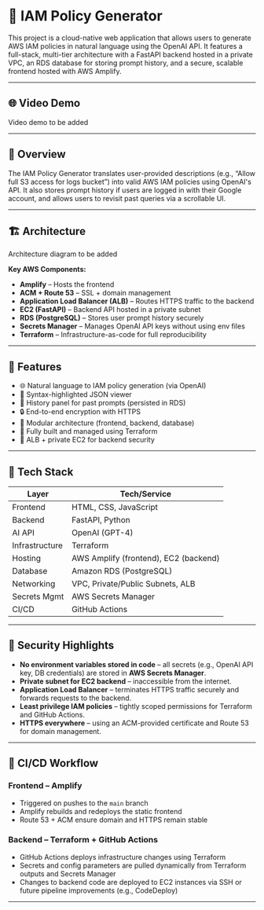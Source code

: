 # 🔐 IAM Policy Generator

This project is a cloud-native web application that allows users to generate AWS IAM policies in natural language using the OpenAI API. It features a full-stack, multi-tier architecture with a FastAPI backend hosted in a private VPC, an RDS database for storing prompt history, and a secure, scalable frontend hosted with AWS Amplify.

---

## 🌐 Video Demo

Video demo to be added

---

## 🧩 Overview

The IAM Policy Generator translates user-provided descriptions (e.g., “Allow full S3 access for logs bucket”) into valid AWS IAM policies using OpenAI's API. It also stores prompt history if users are logged in with their Google account, and allows users to revisit past queries via a scrollable UI.

---

## 🏗️ Architecture

Architecture diagram to be added

**Key AWS Components:**
- **Amplify** – Hosts the frontend
- **ACM + Route 53** – SSL + domain management
- **Application Load Balancer (ALB)** – Routes HTTPS traffic to the backend
- **EC2 (FastAPI)** – Backend API hosted in a private subnet
- **RDS (PostgreSQL)** – Stores user prompt history securely
- **Secrets Manager** – Manages OpenAI API keys without using env files
- **Terraform** – Infrastructure-as-code for full reproducibility

---

## 🚀 Features

- 🌐 Natural language to IAM policy generation (via OpenAI)
- 📜 Syntax-highlighted JSON viewer
- 🧠 History panel for past prompts (persisted in RDS)
- 🔒 End-to-end encryption with HTTPS
- 🧩 Modular architecture (frontend, backend, database)
- 🧰 Fully built and managed using Terraform
- 📄 ALB + private EC2 for backend security

---

## 🧰 Tech Stack

| Layer        | Tech/Service                         |
|--------------|--------------------------------------|
| Frontend     | HTML, CSS, JavaScript                |
| Backend      | FastAPI, Python                      |
| AI API       | OpenAI (GPT-4)                       |
| Infrastructure | Terraform                          |
| Hosting      | AWS Amplify (frontend), EC2 (backend)|
| Database     | Amazon RDS (PostgreSQL)              |
| Networking   | VPC, Private/Public Subnets, ALB     |
| Secrets Mgmt | AWS Secrets Manager                  |
| CI/CD        | GitHub Actions                       |

---

## 🔐 Security Highlights

- **No environment variables stored in code** – all secrets (e.g., OpenAI API key, DB credentials) are stored in **AWS Secrets Manager**.
- **Private subnet for EC2 backend** – inaccessible from the internet.
- **Application Load Balancer** – terminates HTTPS traffic securely and forwards requests to the backend.
- **Least privilege IAM policies** – tightly scoped permissions for Terraform and GitHub Actions.
- **HTTPS everywhere** – using an ACM-provided certificate and Route 53 for domain management.

---

## 🔄 CI/CD Workflow

### Frontend – Amplify
- Triggered on pushes to the `main` branch
- Amplify rebuilds and redeploys the static frontend
- Route 53 + ACM ensure domain and HTTPS remain stable

### Backend – Terraform + GitHub Actions
- GitHub Actions deploys infrastructure changes using Terraform
- Secrets and config parameters are pulled dynamically from Terraform outputs and Secrets Manager
- Changes to backend code are deployed to EC2 instances via SSH or future pipeline improvements (e.g., CodeDeploy)

---

